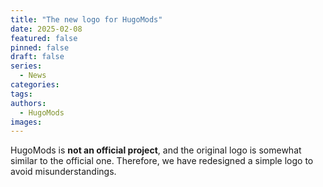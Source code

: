 ```yaml
---
title: "The new logo for HugoMods"
date: 2025-02-08
featured: false
pinned: false
draft: false
series:
  - News
categories:
tags:
authors:
  - HugoMods
images:
---
```


HugoMods is **not an official project**, and the original logo is somewhat similar to the official one.
Therefore, we have redesigned a simple logo to avoid misunderstandings.
